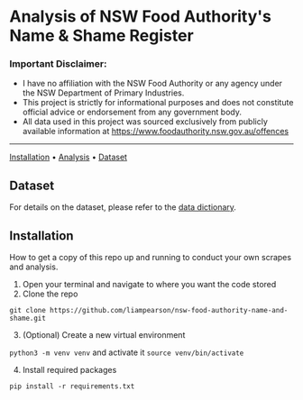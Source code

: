 # Analysis of NSW Food Authority's Name & Shame Register
### Important Disclaimer:

* I have no affiliation with the NSW Food Authority or any agency under the NSW Department of Primary Industries.
* This project is strictly for informational purposes and does not constitute official advice or endorsement from any government body.
* All data used in this project was sourced exclusively from publicly available information at https://www.foodauthority.nsw.gov.au/offences
---
[Installation]() • [Analysis]() • [Dataset](https://github.com/liampearson/nsw-food-authority-name-and-shame/blob/main/docs/data_dictionary.md)

## Dataset
For details on the dataset, please refer to the [data dictionary](https://github.com/liampearson/nsw-food-authority-name-and-shame/blob/main/docs/data_dictionary.md).

## Installation
How to get a copy of this repo up and running to conduct your own scrapes and analysis.

1. Open your terminal and navigate to where you want the code stored
2. Clone the repo
   
`git clone https://github.com/liampearson/nsw-food-authority-name-and-shame.git`

3. (Optional) Create a new virtual environment
   
`python3 -m venv venv`  and activate it  `source venv/bin/activate`

4. Install required packages

`pip install -r requirements.txt`

